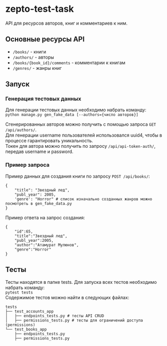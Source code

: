# zepto-test-task
API для ресурсов авторов, книг и комментариев к ним.
## Основные ресурсы API
* `/books/` - книги
* `/authors/` - авторы
* `/books/{book_id}/comments` - комментарии к книгам
* `/genres/` - жанры книг
## Запуск
### Генерация тестовых данных
Для генерации тестовых данных необходимо набрать команду:  
`python manage.py gen_fake_data [--authors={число авторов}]`  

Сгенерированных авторов можно получить с помощью запроса `GET /api/authors/`.  
Для генерации username пользователей использовался uuid4, чтобы в процессе гарантировать уникальность.  
Токен для автора можно получить по запросу `/api/api-token-auth/`, передав username и password.  
### Пример запроса
Пример данных для создания книги по запросу `POST /api/books/`:
```
{
    "title": "Звездный лед",
    "publ_year": 2005,
    'genre': "Horror" # список изначально созданных жанров можно посмотреть в gen_fake_data.py
}
```
Пример ответа на запрос создания:   
```
{
    "id":65,
    "title":"Звездный лед",
    "publ_year":2005,
    "author":"Атамурат Мулюнов",
    "genre":"Horror"
}
```
## Тесты
Тесты находятся в папке tests.
Для запуска всех тестов необходимо набрать команду:  
`pytest tests`  
Содержимое тестов можно найти в следующих файлах:  
```
tests  
├── test_accounts_app  
│   ├── endpoints_tests.py # тесты API CRUD  
│   ├── permissions_tests.py # тесты для ограничений доступа (permissions)  
└── test_books_app  
    ├── endpoints_tests.py  
    ├── permissions_tests.py  
 ```
